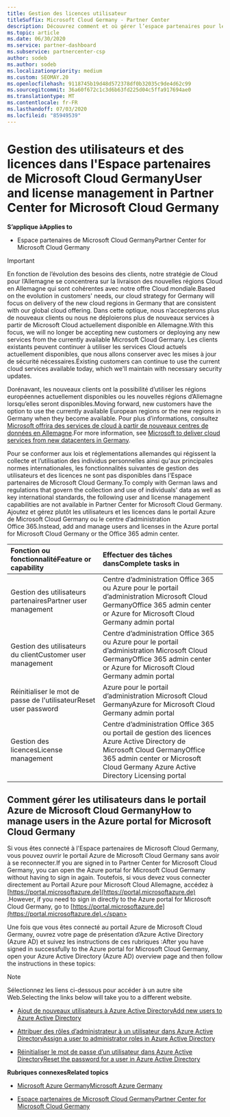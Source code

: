 ```yaml
---
title: Gestion des licences utilisateur
titleSuffix: Microsoft Cloud Germany - Partner Center
description: Découvrez comment et où gérer l’espace partenaires pour les partenaires, les clients et les licences de Microsoft Cloud Allemagne, ainsi que les réinitialisations de mot de passe.
ms.topic: article
ms.date: 06/30/2020
ms.service: partner-dashboard
ms.subservice: partnercenter-csp
author: sodeb
ms.author: sodeb
ms.localizationpriority: medium
ms.custom: SEOMAY.20
ms.openlocfilehash: 9118745b19d48d572378df0b32035c9de4d62c99
ms.sourcegitcommit: 36a60f672c1c3d6b63fd225d04c5ffa917694ae0
ms.translationtype: MT
ms.contentlocale: fr-FR
ms.lasthandoff: 07/03/2020
ms.locfileid: "85949539"
---
```

# <a name="user-and-license-management-in-partner-center-for-microsoft-cloud-germany"></a><span data-ttu-id="3a034-103">Gestion des utilisateurs et des licences dans l'Espace partenaires de Microsoft Cloud Germany</span><span class="sxs-lookup"><span data-stu-id="3a034-103">User and license management in Partner Center for Microsoft Cloud Germany</span></span>

<span data-ttu-id="3a034-104">**S’applique à**</span><span class="sxs-lookup"><span data-stu-id="3a034-104">**Applies to**</span></span>

-  <span data-ttu-id="3a034-105">Espace partenaires de Microsoft Cloud Germany</span><span class="sxs-lookup"><span data-stu-id="3a034-105">Partner Center for Microsoft Cloud Germany</span></span>

> [!IMPORTANT]
> <span data-ttu-id="3a034-106">En fonction de l’évolution des besoins des clients, notre stratégie de Cloud pour l’Allemagne se concentrera sur la livraison des nouvelles régions Cloud en Allemagne qui sont cohérentes avec notre offre Cloud mondiale.</span><span class="sxs-lookup"><span data-stu-id="3a034-106">Based on the evolution in customers' needs, our cloud strategy for Germany will focus on delivery of the new cloud regions in Germany that are consistent with our global cloud offering.</span></span> <span data-ttu-id="3a034-107">Dans cette optique, nous n’accepterons plus de nouveaux clients ou nous ne déploierons plus de nouveaux services à partir de Microsoft Cloud actuellement disponible en Allemagne.</span><span class="sxs-lookup"><span data-stu-id="3a034-107">With this focus, we will no longer be accepting new customers or deploying any new services from the currently available Microsoft Cloud Germany.</span></span> <span data-ttu-id="3a034-108">Les clients existants peuvent continuer à utiliser les services Cloud actuels actuellement disponibles, que nous allons conserver avec les mises à jour de sécurité nécessaires.</span><span class="sxs-lookup"><span data-stu-id="3a034-108">Existing customers can continue to use the current cloud services available today, which we'll maintain with necessary security updates.</span></span>
>  
> <span data-ttu-id="3a034-109">Dorénavant, les nouveaux clients ont la possibilité d’utiliser les régions européennes actuellement disponibles ou les nouvelles régions d’Allemagne lorsqu’elles seront disponibles.</span><span class="sxs-lookup"><span data-stu-id="3a034-109">Moving forward, new customers have the option to use the currently available European regions or the new regions in Germany when they become available.</span></span> <span data-ttu-id="3a034-110">Pour plus d’informations, consultez [Microsoft offrira des services de cloud à partir de nouveaux centres de données en Allemagne](https://news.microsoft.com/europe/2018/08/31/microsoft-to-deliver-cloud-services-from-new-datacentres-in-germany-in-2019-to-meet-evolving-customer-needs/).</span><span class="sxs-lookup"><span data-stu-id="3a034-110">For more information, see [Microsoft to deliver cloud services from new datacenters in Germany](https://news.microsoft.com/europe/2018/08/31/microsoft-to-deliver-cloud-services-from-new-datacentres-in-germany-in-2019-to-meet-evolving-customer-needs/).</span></span>

<span data-ttu-id="3a034-111">Pour se conformer aux lois et réglementations allemandes qui régissent la collecte et l’utilisation des individus personnelles ainsi qu'aux principales normes internationales, les fonctionnalités suivantes de gestion des utilisateurs et des licences ne sont pas disponibles dans l'Espace partenaires de Microsoft Cloud Germany.</span><span class="sxs-lookup"><span data-stu-id="3a034-111">To comply with German laws and regulations that govern the collection and use of individuals' data as well as key international standards, the following user and license management capabilities are not available in Partner Center for Microsoft Cloud Germany.</span></span> <span data-ttu-id="3a034-112">Ajoutez et gérez plutôt les utilisateurs et les licences dans le portail Azure de Microsoft Cloud Germany ou le centre d’administration Office 365.</span><span class="sxs-lookup"><span data-stu-id="3a034-112">Instead, add and manage users and licenses in the Azure portal for Microsoft Cloud Germany or the Office 365 admin center.</span></span>

<span data-ttu-id="3a034-113">Fonction ou fonctionnalité</span><span class="sxs-lookup"><span data-stu-id="3a034-113">Feature or capability</span></span> | <span data-ttu-id="3a034-114">Effectuer des tâches dans</span><span class="sxs-lookup"><span data-stu-id="3a034-114">Complete tasks in</span></span>
:--- | :---
<span data-ttu-id="3a034-115">Gestion des utilisateurs partenaires</span><span class="sxs-lookup"><span data-stu-id="3a034-115">Partner user management</span></span> | <span data-ttu-id="3a034-116">Centre d’administration Office 365 ou Azure pour le portail d’administration Microsoft Cloud Germany</span><span class="sxs-lookup"><span data-stu-id="3a034-116">Office 365 admin center or Azure for Microsoft Cloud Germany admin portal</span></span>
<span data-ttu-id="3a034-117">Gestion des utilisateurs du client</span><span class="sxs-lookup"><span data-stu-id="3a034-117">Customer user management</span></span> | <span data-ttu-id="3a034-118">Centre d’administration Office 365 ou Azure pour le portail d’administration Microsoft Cloud Germany</span><span class="sxs-lookup"><span data-stu-id="3a034-118">Office 365 admin center or Azure for Microsoft Cloud Germany admin portal</span></span>
<span data-ttu-id="3a034-119">Réinitialiser le mot de passe de l'utilisateur</span><span class="sxs-lookup"><span data-stu-id="3a034-119">Reset user password</span></span> | <span data-ttu-id="3a034-120">Azure pour le portail d’administration Microsoft Cloud Germany</span><span class="sxs-lookup"><span data-stu-id="3a034-120">Azure for Microsoft Cloud Germany admin portal</span></span>
<span data-ttu-id="3a034-121">Gestion des licences</span><span class="sxs-lookup"><span data-stu-id="3a034-121">License management</span></span> | <span data-ttu-id="3a034-122">Centre d’administration Office 365 ou portail de gestion des licences Azure Active Directory de Microsoft Cloud Germany</span><span class="sxs-lookup"><span data-stu-id="3a034-122">Office 365 admin center or Microsoft Cloud Germany Azure Active Directory Licensing portal</span></span>

## <a name="how-to-manage-users-in-the-azure-portal-for-microsoft-cloud-germany"></a><span data-ttu-id="3a034-123">Comment gérer les utilisateurs dans le portail Azure de Microsoft Cloud Germany</span><span class="sxs-lookup"><span data-stu-id="3a034-123">How to manage users in the Azure portal for Microsoft Cloud Germany</span></span> 

<span data-ttu-id="3a034-124">Si vous êtes connecté à l'Espace partenaires de Microsoft Cloud Germany, vous pouvez ouvrir le portail Azure de Microsoft Cloud Germany sans avoir à se reconnecter.</span><span class="sxs-lookup"><span data-stu-id="3a034-124">If you are signed in to Partner Center for Microsoft Cloud Germany, you can open the Azure portal for Microsoft Cloud Germany without having to sign in again.</span></span> <span data-ttu-id="3a034-125">Toutefois, si vous devez vous connecter directement au Portail Azure pour Microsoft Cloud Allemagne, accédez à [https://portal.microsoftazure.de](https://portal.microsoftazure.de) .</span><span class="sxs-lookup"><span data-stu-id="3a034-125">However, if you need to sign in directly to the Azure portal for Microsoft Cloud Germany, go to [https://portal.microsoftazure.de](https://portal.microsoftazure.de).</span></span> 

<span data-ttu-id="3a034-126">Une fois que vous êtes connecté au portail Azure de Microsoft Cloud Germany, ouvrez votre page de présentation d’Azure Active Directory (Azure AD) et suivez les instructions de ces rubriques :</span><span class="sxs-lookup"><span data-stu-id="3a034-126">After you have signed in successfully to the Azure portal for Microsoft Cloud Germany, open your Azure Active Directory (Azure AD) overview page and then follow the instructions in these topics:</span></span>

> [!NOTE]  
> <span data-ttu-id="3a034-127">Sélectionnez les liens ci-dessous pour accéder à un autre site Web.</span><span class="sxs-lookup"><span data-stu-id="3a034-127">Selecting the links below will take you to a different website.</span></span> 

-  [<span data-ttu-id="3a034-128">Ajout de nouveaux utilisateurs à Azure Active Directory</span><span class="sxs-lookup"><span data-stu-id="3a034-128">Add new users to Azure Active Directory</span></span>](https://docs.microsoft.com/azure/active-directory/active-directory-users-create-azure-portal)

-  [<span data-ttu-id="3a034-129">Attribuer des rôles d’administrateur à un utilisateur dans Azure Active Directory</span><span class="sxs-lookup"><span data-stu-id="3a034-129">Assign a user to administrator roles in Azure Active Directory</span></span>](https://docs.microsoft.com/azure/active-directory/active-directory-users-assign-role-azure-portal)

-  [<span data-ttu-id="3a034-130">Réinitialiser le mot de passe d’un utilisateur dans Azure Active Directory</span><span class="sxs-lookup"><span data-stu-id="3a034-130">Reset the password for a user in Azure Active Directory</span></span>](https://docs.microsoft.com/azure/active-directory/active-directory-users-reset-password-azure-portal)

<span data-ttu-id="3a034-131">**Rubriques connexes**</span><span class="sxs-lookup"><span data-stu-id="3a034-131">**Related topics**</span></span>

-  [<span data-ttu-id="3a034-132">Microsoft Azure Germany</span><span class="sxs-lookup"><span data-stu-id="3a034-132">Microsoft Azure Germany</span></span>](https://azure.microsoft.com/global-infrastructure/germany/)

-  [<span data-ttu-id="3a034-133">Espace partenaires de Microsoft Cloud Germany</span><span class="sxs-lookup"><span data-stu-id="3a034-133">Partner Center for Microsoft Cloud Germany</span></span>](partner-center-for-microsoft-cloud-germany.md)


